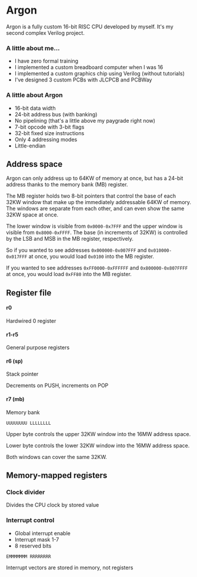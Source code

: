 # Argon

Argon is a fully custom 16-bit RISC CPU developed by myself. It's my second complex Verilog project.

### A little about me...
- I have zero formal training
- I implemented a custom breadboard computer when I was 16
- I implemented a custom graphics chip using Verilog (without tutorials)
- I've designed 3 custom PCBs with JLCPCB and PCBWay

### A little about Argon
- 16-bit data width
- 24-bit address bus (with banking)
- No pipelining (that's a little above my paygrade right now)
- 7-bit opcode with 3-bit flags
- 32-bit fixed size instructions
- Only 4 addressing modes
- Little-endian

## Address space
Argon can only address up to 64KW of memory at once, but has a 24-bit address thanks to the memory bank (MB) register.

The MB register holds two 8-bit pointers that control the base of each 32KW window that make up the immediately addressable 64KW of memory. The windows are separate from each other, and can even show the same 32KW space at once.

The lower window is visible from `0x0000-0x7FFF` and the upper window is visible from `0x8000-0xFFFF`. The base (in increments of 32KW) is controlled by the LSB and MSB in the MB register, respectively.

So if you wanted to see addresses `0x000000-0x007FFF` and `0x010000-0x017FFF` at once, you would load `0x0100` into the MB register.

If you wanted to see addresses `0xFF0000-0xFFFFFF` and `0x800000-0x807FFFF` at once, you would load `0xFF80` into the MB register.

## Register file
#### r0
Hardwired 0 register

#### r1-r5
General purpose registers

#### r6 (sp)
Stack pointer

Decrements on PUSH, increments on POP

#### r7 (mb)
Memory bank

`UUUUUUUU LLLLLLLL`

Upper byte controls the upper 32KW window into the 16MW address space.

Lower byte controls the lower 32KW window into the 16MW address space.

Both windows can cover the same 32KW.

## Memory-mapped registers
### Clock divider
Divides the CPU clock by stored value

### Interrupt control
- Global interrupt enable
- Interrupt mask 1-7
- 8 reserved bits

`EMMMMMMM RRRRRRRR`

Interrupt vectors are stored in memory, not registers